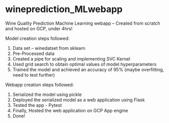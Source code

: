 # wineprediction_MLwebapp


Wine Quality Prediction Machine Learning webapp – Created from scratch and hosted on GCP, under 4hrs!

Model creation steps followed:
1.	Data set – winedatset from sklearn 
2.	Pre-Processed data 
3.	Created a pipe for scaling and implementing SVC Kernel 
4.	Used grid search to obtain optimal values of model hyperparameters 
5.	Trained the model and achieved an accuracy of 95% (maybe overfitting, need to test further)

Webapp creation steps followed:

1.	Serialized the model using pickle
2.	Deployed the serialized model as a web application using Flask
3.	Tested the app - Pytest
4.	Finally, Hosted the web application on GCP App engine
5.	Done!
